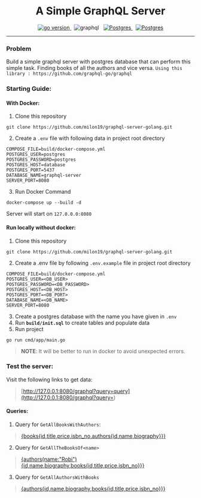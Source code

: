 <h1 align="center">
A Simple GraphQL Server
</h1>
<p align="center">
    <a href="#" target="_blank">
        <img src="https://img.shields.io/badge/Go-1.17+-00ADD8?style=for-the-badge&logo=go" alt="go version" /> 
    </a>
    &nbsp;
    <a>
        <img src="https://img.shields.io/badge/GraphQl-E10098?style=for-the-badge&logo=graphql&logoColor=white" alt="graphql" />
    </a>
    &nbsp;
    <a href="#" target="_blank">
        <img src="https://img.shields.io/badge/PostgreSQL-316192?style=for-the-badge&logo=postgresql&logoColor=white" alt="Postgres" />
    </a>
    &nbsp;
    <a href="#" target="_blank">
        <img src="https://img.shields.io/badge/Docker-2CA5E0?style=for-the-badge&logo=docker&logoColor=white" alt="Postgres" />
    </a>
</p>
<hr/>

### Problem

Build a simple graphql server with postgres database that can perform this simple task. Finding books of all the authors and vice versa. `Using this library : https://github.com/graphql-go/graphql`

### Starting Guide:
#### With Docker:
1. Clone this repository
```shell
git clone https://github.com/milon19/graphql-server-golang.git 
```

2. Create a `.env` file with following data in project root directory
```dotenv
COMPOSE_FILE=build/docker-compose.yml
POSTGRES_USER=postgres
POSTGRES_PASSWORD=postgres
POSTGRES_HOST=database
POSTGRES_PORT=5437
DATABASE_NAME=graphql-server
SERVER_PORT=8080
```

3. Run Docker Command
```shell
docker-compose up --build -d
```
Server will start on `127.0.0.0:8080`

#### Run locally without docker:
1. Clone this repository
```shell
git clone https://github.com/milon19/graphql-server-golang.git
```
2. Create a .env file by following `.env.example` file in project root directory
```dotenv
COMPOSE_FILE=build/docker-compose.yml
POSTGRES_USER=<DB_USER>
POSTGRES_PASSWORD=<DB_PASSWORD>
POSTGRES_HOST=<DB_HOST>
POSTGRES_PORT=<DB_PORT>
DATABASE_NAME=<DB_NAME>
SERVER_PORT=8080
```
3. Create a postgres database with the name you have given in `.env`
4. Run **`build/init.sql`** to create tables and populate data
5. Run project
```shell
go run cmd/app/main.go 
```

> **NOTE**: It will be better to run in docker to avoid unexpected errors.

### Test the server:
Visit the following links to get data:

> [http://127.0.0.1:8080/graphql?query=query](http://127.0.0.1:8080/graphql?query=<query>)

#### Queries:
1. Query for `GetAllBooksWithAuthors`: 

> [{books{id,title,price,isbn_no,authors{id,name,biography}}}](http://127.0.0.1:8080/graphql?query={books{id,title,price,isbn_no,authors{id,name,biography}}})

2. Query for `GetAllTheBooksOf<name>`
> [{authors(name:"Robi"){id,name,biography,books{id,title,price,isbn_no}}}](http://127.0.0.1:8080/graphql?query={authors(name:"Robi"){id,name,biography,books{id,title,price,isbn_no}}})
3. Query for `GetAllAuthorsWithBooks`
> [{authors{id,name,biography,books{id,title,price,isbn_no}}}](http://127.0.0.1:8080/graphql?query={authors{id,name,biography,books{id,title,price,isbn_no}}})
